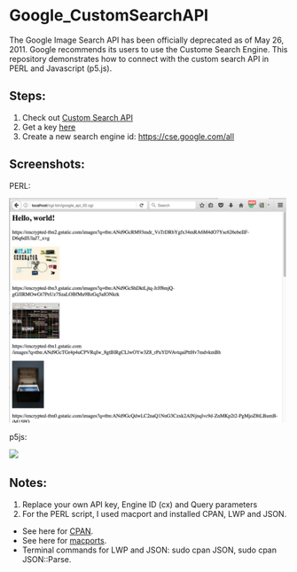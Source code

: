# Google_CustomSearchAPI

The Google Image Search API has been officially deprecated as of May 26, 2011. Google recommends its users to use the Custome Search Engine. This repository demonstrates how to connect with the custom search API in PERL and Javascript (p5.js). 

## Steps:
1. Check out [Custom Search API](https://developers.google.com/custom-search/)
2. Get a key [here](https://developers.google.com/custom-search/json-api/v1/overview)
3. Create a new search engine id: https://cse.google.com/all

## Screenshots:
PERL:

<img src="https://github.com/siusoon/Google_CustomSearchAPI/blob/master/screenshot_cgiResult.png" width = "500">

p5js:

<img src="https://github.com/siusoon/Google_CustomSearchAPI/blob/master/flowers.gif">

## Notes:
1. Replace your own API key, Engine ID (cx) and Query parameters
2. For the PERL script, I used macport and installed CPAN, LWP and JSON.
  - See here for [CPAN](http://www.cpan.org/modules/INSTALL.html).
  - See here for [macports](https://guide.macports.org/).
  - Terminal commands for LWP and JSON: sudo cpan JSON, sudo cpan JSON::Parse.
